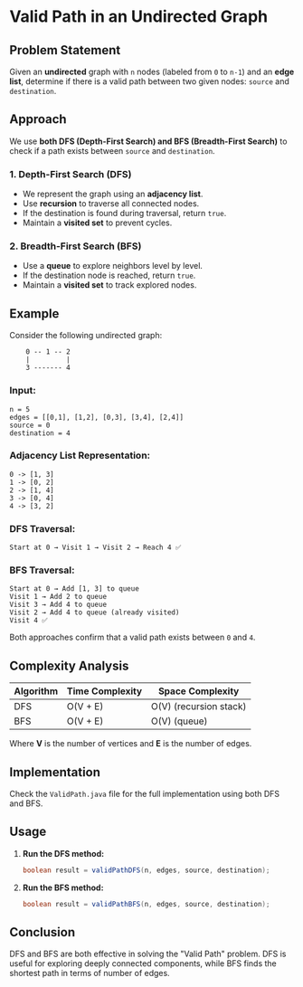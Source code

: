 # Valid Path in an Undirected Graph

## Problem Statement
Given an **undirected** graph with `n` nodes (labeled from `0` to `n-1`) and an **edge list**, determine if there is a valid path between two given nodes: `source` and `destination`.

## Approach
We use **both DFS (Depth-First Search) and BFS (Breadth-First Search)** to check if a path exists between `source` and `destination`.

### 1. **Depth-First Search (DFS)**
- We represent the graph using an **adjacency list**.
- Use **recursion** to traverse all connected nodes.
- If the destination is found during traversal, return `true`.
- Maintain a **visited set** to prevent cycles.

### 2. **Breadth-First Search (BFS)**
- Use a **queue** to explore neighbors level by level.
- If the destination node is reached, return `true`.
- Maintain a **visited set** to track explored nodes.

## Example
Consider the following undirected graph:

```
    0 -- 1 -- 2
    |         |
    3 ------- 4
```

### **Input:**
```plaintext
n = 5
edges = [[0,1], [1,2], [0,3], [3,4], [2,4]]
source = 0
destination = 4
```

### **Adjacency List Representation:**
```plaintext
0 -> [1, 3]
1 -> [0, 2]
2 -> [1, 4]
3 -> [0, 4]
4 -> [3, 2]
```

### **DFS Traversal:**
```plaintext
Start at 0 → Visit 1 → Visit 2 → Reach 4 ✅
```

### **BFS Traversal:**
```plaintext
Start at 0 → Add [1, 3] to queue
Visit 1 → Add 2 to queue
Visit 3 → Add 4 to queue
Visit 2 → Add 4 to queue (already visited)
Visit 4 ✅
```

Both approaches confirm that a valid path exists between `0` and `4`.

## Complexity Analysis
| Algorithm | Time Complexity | Space Complexity |
|-----------|----------------|------------------|
| DFS       | O(V + E)       | O(V) (recursion stack) |
| BFS       | O(V + E)       | O(V) (queue) |

Where **V** is the number of vertices and **E** is the number of edges.

## Implementation
Check the `ValidPath.java` file for the full implementation using both DFS and BFS.

## Usage
1. **Run the DFS method:**
   ```java
   boolean result = validPathDFS(n, edges, source, destination);
   ```
2. **Run the BFS method:**
   ```java
   boolean result = validPathBFS(n, edges, source, destination);
   ```

## Conclusion
DFS and BFS are both effective in solving the "Valid Path" problem. DFS is useful for exploring deeply connected components, while BFS finds the shortest path in terms of number of edges.

